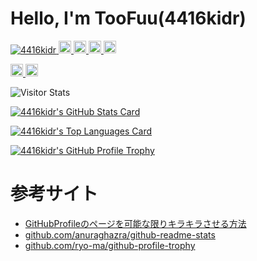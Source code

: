 # Hello, I'm TooFuu(4416kidr)

<p align="left">
  <a href="https://github.com/4416kidr/4416kidr/">
    <img src="https://komarev.com/ghpvc/?username=4416kidr" alt="4416kidr" />
  </a>
  <a href="http://twitter.com/toofuunegi">
    <img height="20" src="https://img.shields.io/twitter/follow/toofuunegi?label=Twitter&logo=twitter&style=flat" />
  </a>
  <a href="https://github.com/4416kidr">
    <img height="20" src="https://img.shields.io/github/followers/4416kidr?label=follow&logo=github&style=flat" />
  </a>
  <a href="http://qiita.com/TooFuu">
    <img height="20" src="https://qiita-badge.apiapi.app/s/TooFuu/posts.svg" />
  </a>
  <a href="http://qiita.com/TooFuu">
    <img height="20" src="https://qiita-badge.apiapi.app/s/TooFuu/contributions.svg" />
  </a>
</p>

<p align="left">
  <a href="https://gitstar-ranking.com/4416kidr">
    <img height="20" src="https://img.shields.io/endpoint?label=star ranking&url=https%3A%2F%2Fgitstar-ranking.com%2Fusers%2F4416kidr%2Fshields" />
  </a>
  <a href="https://user-badge.committers.top/japan/4416kidr">
    <img height="20" src="https://user-badge.committers.top/japan/4416kidr.svg" />
  </a>
</p>

<div align="left">
  <img alt="Visitor Stats" src="https://widgetbite.com/stats/4416kidr"/>  
</div>

<!-- GitHub Stats Card -->
[![4416kidr's GitHub Stats Card](https://github-readme-stats-ashy-six-28.vercel.app/api?username=4416kidr&include_all_commits=true&show=reviews,discussions_started,discussions_answered,prs_merged,prs_merged_percentage&number_format=long&rank_icon=default&show_icons=true&theme=aura)](https://github.com/anuraghazra/github-readme-stats)

<!-- Top Languages Card -->
[![4416kidr's Top Languages Card](https://github-readme-stats-ashy-six-28.vercel.app/api/top-langs?username=4416kidr&exclude_repo=SampleToYusya,Giri-2Yusya,GakusaiGame,skydiving&hide=ejs,twig&size_weight=0.75&count_weight=0.25&langs_count=20&layout=normal&theme=aura)](https://github.com/anuraghazra/github-readme-stats)

<!-- GitHub Profile Trophy -->
[![4416kidr's GitHub Profile Trophy](https://github-profile-trophy.vercel.app/?username=4416kidr&theme=dracula)](https://github.com/ryo-ma/github-profile-trophy)

# 参考サイト

- [GitHubProfileのページを可能な限りキラキラさせる方法](https://zenn.dev/yutakatay/articles/kirakira-github-profile)
- [github.com/anuraghazra/github-readme-stats](https://github.com/anuraghazra/github-readme-stats)
- [github.com/ryo-ma/github-profile-trophy](https://github.com/ryo-ma/github-profile-trophy)
